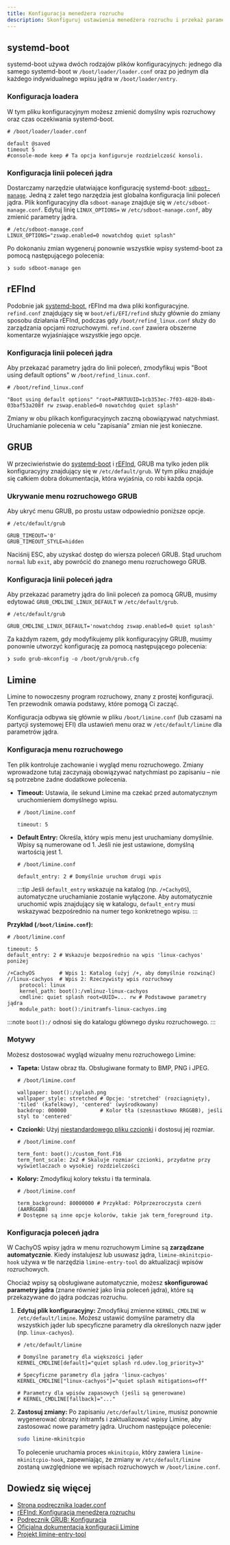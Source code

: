 ```yaml
---
title: Konfiguracja menedżera rozruchu
description: Skonfiguruj ustawienia menedżera rozruchu i przekaż parametry jądra do linii poleceń
---
```

 
## systemd-boot
 
systemd-boot używa dwóch rodzajów plików konfiguracyjnych: jednego dla samego systemd-boot w `/boot/loader/loader.conf` oraz po jednym dla każdego
indywidualnego wpisu jądra w `/boot/loader/entry`.
 
### Konfiguracja loadera
 
W tym pliku konfiguracyjnym możesz zmienić domyślny wpis rozruchowy oraz czas oczekiwania systemd-boot.
 
```shell
# /boot/loader/loader.conf
 
default @saved
timeout 5
#console-mode keep # Ta opcja konfiguruje rozdzielczość konsoli.
```
 
### Konfiguracja linii poleceń jądra
 
Dostarczamy narzędzie ułatwiające konfigurację systemd-boot: [`sdboot-manage`](https://github.com/CachyOS/CachyOS-PKGBUILDS/tree/master/systemd-boot-manager).
Jedną z zalet tego narzędzia jest globalna konfiguracja linii poleceń jądra. Plik konfiguracyjny dla `sdboot-manage` znajduje się w `/etc/sdboot-manage.conf`.
Edytuj linię `LINUX_OPTIONS=` w `/etc/sdboot-manage.conf`, aby zmienić parametry jądra.
 
```shell
# /etc/sdboot-manage.conf
LINUX_OPTIONS="zswap.enabled=0 nowatchdog quiet splash"
```
 
Po dokonaniu zmian wygeneruj ponownie wszystkie wpisy systemd-boot za pomocą następującego polecenia:
 
```shell
❯ sudo sdboot-manage gen
```
 
## rEFInd
 
Podobnie jak [systemd-boot](/pl/configuration/boot_manager_configuration#systemd-boot), rEFInd ma dwa pliki konfiguracyjne. `refind.conf` znajdujący się w
`boot/efi/EFI/refind` służy głównie do zmiany sposobu działania rEFInd, podczas gdy `/boot/refind_linux.conf` służy do zarządzania opcjami rozruchowymi.
`refind.conf` zawiera obszerne komentarze wyjaśniające wszystkie jego opcje.
 
### Konfiguracja linii poleceń jądra
 
Aby przekazać parametry jądra do linii poleceń, zmodyfikuj wpis "Boot using default options" w `/boot/refind_linux.conf`.
 
```shell
# /boot/refind_linux.conf
 
"Boot using default options" "root=PARTUUID=1cb353ec-7f03-4820-8b4b-03baf53a208f rw zswap.enabled=0 nowatchdog quiet splash"
```
 
Zmiany w obu plikach konfiguracyjnych zaczną obowiązywać natychmiast. Uruchamianie polecenia w celu "zapisania" zmian nie jest konieczne.
 
## GRUB
 
W przeciwieństwie do [systemd-boot](/pl/configuration/boot_manager_configuration#systemd-boot) i [rEFInd](/pl/configuration/boot_manager_configuration#refind),
GRUB ma tylko jeden plik konfiguracyjny znajdujący się w `/etc/default/grub`. W tym pliku znajduje się całkiem dobra dokumentacja, która wyjaśnia, co
robi każda opcja.
 
### Ukrywanie menu rozruchowego GRUB
 
Aby ukryć menu GRUB, po prostu ustaw odpowiednio poniższe opcje.
 
```shell
# /etc/default/grub
 
GRUB_TIMEOUT='0'
GRUB_TIMEOUT_STYLE=hidden
```
 
Naciśnij ESC, aby uzyskać dostęp do wiersza poleceń GRUB. Stąd uruchom `normal` lub `exit`, aby powrócić do znanego menu rozruchowego GRUB.
 
### Konfiguracja linii poleceń jądra
 
Aby przekazać parametry jądra do linii poleceń za pomocą GRUB, musimy edytować `GRUB_CMDLINE_LINUX_DEFAULT` w `/etc/default/grub`.
 
```shell
# /etc/default/grub
 
GRUB_CMDLINE_LINUX_DEFAULT='nowatchdog zswap.enabled=0 quiet splash'
```
 
Za każdym razem, gdy modyfikujemy plik konfiguracyjny GRUB, musimy ponownie utworzyć konfigurację za pomocą następującego polecenia:
 
```shell
❯ sudo grub-mkconfig -o /boot/grub/grub.cfg
```
 
## Limine
Limine to nowoczesny program rozruchowy, znany z prostej konfiguracji. Ten przewodnik omawia podstawy, które pomogą Ci zacząć.

Konfiguracja odbywa się głównie w pliku `/boot/limine.conf` (lub czasami na partycji systemowej EFI) dla ustawień menu oraz w `/etc/default/limine` dla parametrów jądra.

### Konfiguracja menu rozruchowego

Ten plik kontroluje zachowanie i wygląd menu rozruchowego. Zmiany wprowadzone tutaj zaczynają obowiązywać natychmiast po zapisaniu – nie są potrzebne żadne dodatkowe polecenia.

*   **Timeout:** Ustawia, ile sekund Limine ma czekać przed automatycznym uruchomieniem domyślnego wpisu.
    ```shell
    # /boot/limine.conf

    timeout: 5
    ```
*   **Default Entry:** Określa, który wpis menu jest uruchamiany domyślnie. Wpisy są numerowane od 1. Jeśli nie jest ustawione, domyślną wartością jest 1.
    ```shell
    # /boot/limine.conf

    default_entry: 2 # Domyślnie uruchom drugi wpis
    ```
    :::tip
    Jeśli `default_entry` wskazuje na katalog (np. `/+CachyOS`), automatyczne uruchamianie zostanie wyłączone. Aby automatycznie uruchomić wpis znajdujący się w katalogu, `default_entry` musi wskazywać bezpośrednio na numer tego konkretnego wpisu.
    :::

**Przykład (`/boot/limine.conf`):**

```shell
# /boot/limine.conf

timeout: 5
default_entry: 2 # Wskazuje bezpośrednio na wpis 'linux-cachyos' poniżej

/+CachyOS        # Wpis 1: Katalog (użyj /+, aby domyślnie rozwinąć)
//linux-cachyos  # Wpis 2: Rzeczywisty wpis rozruchowy
    protocol: linux
    kernel_path: boot():/vmlinuz-linux-cachyos
    cmdline: quiet splash root=UUID=... rw # Podstawowe parametry jądra
    module_path: boot():/initramfs-linux-cachyos.img
```

:::note
`boot():/` odnosi się do katalogu głównego dysku rozruchowego.
:::

### Motywy

Możesz dostosować wygląd wizualny menu rozruchowego Limine:

*   **Tapeta:** Ustaw obraz tła. Obsługiwane formaty to BMP, PNG i JPEG.
    ```shell
    # /boot/limine.conf

    wallpaper: boot():/splash.png
    wallpaper_style: stretched # Opcje: 'stretched' (rozciągnięty), 'tiled' (kafelkowy), 'centered' (wyśrodkowany)
    backdrop: 000000           # Kolor tła (szesnastkowo RRGGBB), jeśli styl to 'centered'
    ```
*   **Czcionki:** Użyj [niestandardowego pliku czcionki](https://github.com/viler-int10h/vga-text-mode-fonts) i dostosuj jej rozmiar.
    ```shell
    # /boot/limine.conf

    term_font: boot():/custom_font.F16
    term_font_scale: 2x2 # Skaluje rozmiar czcionki, przydatne przy wyświetlaczach o wysokiej rozdzielczości
    ```
*   **Kolory:** Zmodyfikuj kolory tekstu i tła terminala.
    ```shell
    # /boot/limine.conf

    term_background: 80000000 # Przykład: Półprzezroczysta czerń (AARRGGBB)
    # Dostępne są inne opcje kolorów, takie jak term_foreground itp.
    ```

### Konfiguracja poleceń jądra

W CachyOS wpisy jądra w menu rozruchowym Limine są **zarządzane automatycznie**. Kiedy instalujesz lub usuwasz jądra, `limine-mkinitcpio-hook` używa w tle narzędzia `limine-entry-tool` do aktualizacji wpisów rozruchowych.

Chociaż wpisy są obsługiwane automatycznie, możesz **skonfigurować parametry jądra** (znane również jako linia poleceń jądra), które są przekazywane do jądra podczas rozruchu.

1.  **Edytuj plik konfiguracyjny:** Zmodyfikuj zmienne `KERNEL_CMDLINE` w `/etc/default/limine`. Możesz ustawić domyślne parametry dla wszystkich jąder lub specyficzne parametry dla określonych nazw jąder (np. `linux-cachyos`).
    ```shell
    # /etc/default/limine

    # Domyślne parametry dla większości jąder
    KERNEL_CMDLINE[default]="quiet splash rd.udev.log_priority=3"

    # Specyficzne parametry dla jądra 'linux-cachyos'
    KERNEL_CMDLINE["linux-cachyos"]="quiet splash mitigations=off"

    # Parametry dla wpisów zapasowych (jeśli są generowane)
    # KERNEL_CMDLINE[fallback]="..."
    ```
2.  **Zastosuj zmiany:** Po zapisaniu `/etc/default/limine`, musisz ponownie wygenerować obrazy initramfs i zaktualizować wpisy Limine, aby zastosować nowe parametry jądra. Uruchom następujące polecenie:
    ```bash
    sudo limine-mkinitcpio
    ```
    To polecenie uruchamia proces `mkinitcpio`, który zawiera `limine-mkinitcpio-hook`, zapewniając, że zmiany w `/etc/default/limine` zostaną uwzględnione we wpisach rozruchowych w `/boot/limine.conf`.


## Dowiedz się więcej

- [Strona podręcznika loader.conf](https://man.archlinux.org/man/loader.conf.5)
- [rEFInd: Konfiguracja menedżera rozruchu](https://www.rodsbooks.com/refind/configfile.html)
- [Podręcznik GRUB: Konfiguracja](https://www.gnu.org/software/grub/manual/grub/grub.html#Configuration)
- [Oficjalna dokumentacja konfiguracji Limine](https://github.com/limine-bootloader/limine/blob/v9.x/CONFIG.md)
- [Projekt limine-entry-tool](https://gitlab.com/Zesko/limine-entry-tool)
